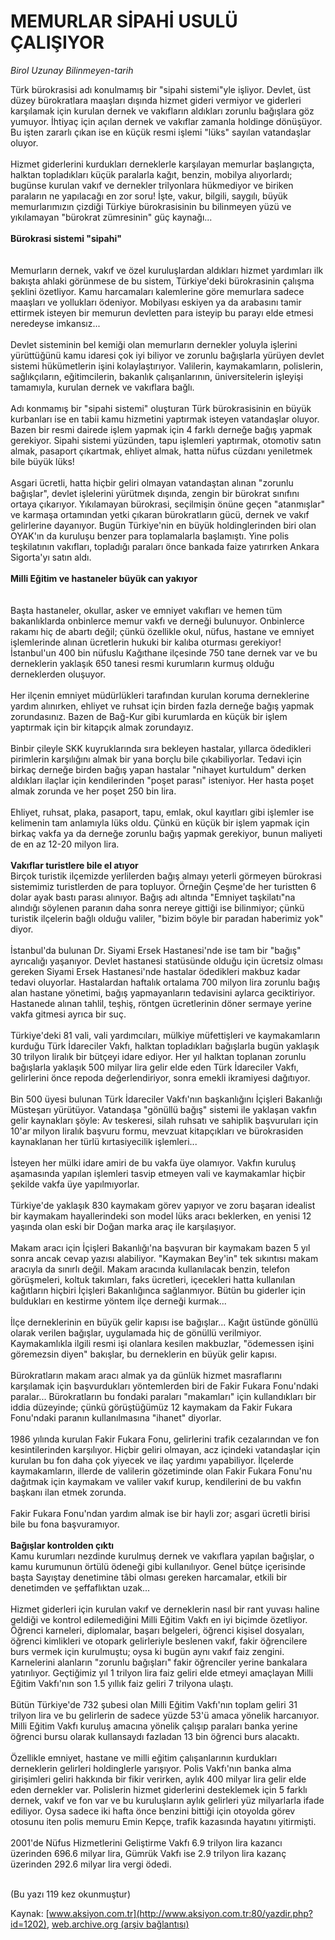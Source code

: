 # MEMURLAR SİPAHİ USULÜ ÇALIŞIYOR

*Birol Uzunay Bilinmeyen-tarih*

<div>
 <p>
  <font>
   Türk bürokrasisi adı konulmamış bir "sipahi
sistemi"yle işliyor. Devlet,  üst düzey bürokratlara maaşları dışında hizmet gideri vermiyor ve giderleri karşılamak için kurulan dernek ve vakıfların aldıkları zorunlu bağışlara göz yumuyor. İhtiyaç için açılan dernek ve vakıflar zamanla holdinge dönüşüyor. Bu işten zararlı çıkan ise en küçük resmi işlemi "lüks" sayılan vatandaşlar oluyor.
   <br/>
   <br/>
   Hizmet giderlerini kurdukları derneklerle karşılayan
memurlar başlangıçta, halktan topladıkları küçük
paralarla kağıt, benzin, mobilya alıyorlardı;
bugünse kurulan vakıf ve dernekler trilyonlara
hükmediyor ve biriken paraların ne yapılacağı en
zor soru! İşte, vakur, bilgili, saygılı, büyük
memurlarımızın çizdiği Türkiye bürokrasisinin bu
bilinmeyen yüzü ve yıkılamayan "bürokrat
zümresinin" güç kaynağı...
   <br/>
   <br/>
   <b>
    Bürokrasi sistemi "sipahi"
   </b>
   <br/>
   <br/>
   <br/>
   Memurların dernek, vakıf ve özel kuruluşlardan
aldıkları hizmet yardımları ilk bakışta ahlaki
görünmese de bu sistem, Türkiye'deki bürokrasinin
çalışma şeklini özetliyor. Kamu harcamaları
kalemlerine göre memurlara sadece maaşları ve
yollukları ödeniyor. Mobilyası eskiyen ya da
arabasını tamir ettirmek isteyen bir memurun
devletten para isteyip bu parayı elde etmesi
neredeyse imkansız...
   <br/>
   <br/>
   Devlet sisteminin bel kemiği olan memurların
dernekler yoluyla işlerini yürüttüğünü kamu idaresi
çok iyi biliyor ve zorunlu bağışlarla yürüyen devlet
sistemi hükümetlerin işini kolaylaştırıyor. Valilerin,
kaymakamların, polislerin, sağlıkçıların,
eğitimcilerin, bakanlık çalışanlarının,
üniversitelerin işleyişi tamamıyla, kurulan dernek ve
vakıflara bağlı.
   <br/>
   <br/>
   Adı konmamış bir "sipahi sistemi" oluşturan Türk
bürokrasisinin en büyük kurbanları ise en tabii kamu
hizmetini yaptırmak isteyen vatandaşlar oluyor.
Bazen bir resmi dairede işlem yapmak için 4 farklı
derneğe bağış yapmak gerekiyor. Sipahi sistemi
yüzünden, tapu işlemleri yaptırmak, otomotiv satın
almak, pasaport çıkartmak, ehliyet almak, hatta
nüfus cüzdanı yeniletmek bile büyük lüks!
   <br/>
   <br/>
   Asgari ücretli, hatta hiçbir geliri olmayan
vatandaştan alınan "zorunlu bağışlar", devlet
işlelerini yürütmek dışında, zengin bir bürokrat
sınıfını ortaya çıkarıyor. Yıkılamayan bürokrasi,
seçilmişin önüne geçen "atanmışlar" ve karmaşa
ortamından yetki çıkaran bürokratların gücü,
dernek ve vakıf gelirlerine dayanıyor. Bugün
Türkiye'nin en büyük holdinglerinden biri olan
OYAK'ın da kuruluşu benzer para toplamalarla
başlamıştı. Yine polis teşkilatının vakıfları,
topladığı paraları önce bankada faize yatırırken
Ankara Sigorta'yı satın aldı.
   <br/>
   <br/>
   <b>
    Milli Eğitim ve hastaneler büyük can yakıyor
   </b>
   <br/>
   <br/>
   <br/>
   Başta hastaneler, okullar, asker ve emniyet vakıfları
ve hemen tüm bakanlıklarda onbinlerce memur
vakfı ve derneği bulunuyor. Onbinlerce rakamı hiç
de abartı değil; çünkü özellikle okul, nüfus, hastane
ve emniyet işlemlerinde alınan ücretlerin hukuki bir
kalıba oturması gerekiyor! İstanbul'un 400 bin
nüfuslu Kağıthane ilçesinde 750 tane dernek var ve
bu derneklerin yaklaşık 650 tanesi resmi kurumların
kurmuş olduğu derneklerden oluşuyor.
   <br/>
   <br/>
   Her ilçenin emniyet müdürlükleri tarafından kurulan
koruma derneklerine yardım alınırken, ehliyet ve
ruhsat için birden fazla derneğe bağış yapmak
zorundasınız. Bazen de Bağ-Kur gibi kurumlarda en
küçük bir işlem yaptırmak için bir kitapçık almak
zorundayız.
   <br/>
   <br/>
   Binbir çileyle SKK kuyruklarında sıra
bekleyen hastalar, yıllarca ödedikleri pirimlerin
karşılığını almak bir yana borçlu bile
çıkabiliyorlar. Tedavi için birkaç derneğe birden
bağış yapan hastalar "nihayet kurtuldum" derken
aldıkları ilaçlar için kendilerinden "poşet parası"
isteniyor. Her hasta poşet almak zorunda ve her
poşet 250 bin lira.
   <br/>
   <br/>
   Ehliyet, ruhsat, plaka, pasaport, tapu,
emlak, okul kayıtları gibi işlemler ise kelimenin tam
anlamıyla lüks oldu. Çünkü en küçük bir işlem
yapmak için birkaç vakfa ya da derneğe zorunlu
bağış yapmak gerekiyor, bunun maliyeti de en az
12-20 milyon lira.
   <br/>
   <br/>
   <b>
    Vakıflar turistlere bile el atıyor
   </b>
   <br/>
   Birçok turistik ilçemizde yerlilerden bağış almayı
yeterli görmeyen bürokrasi sistemimiz turistlerden de
para topluyor. Örneğin Çeşme'de her turistten 6
dolar ayak bastı parası alınıyor. Bağış adı altında
"Emniyet taşkilatı"na alındığı söylenen paranın
daha sonra nereye gittiği ise bilinmiyor; çünkü
turistik ilçelerin bağlı olduğu valiler, "bizim böyle
bir paradan haberimiz yok" diyor.
   <br/>
   <br/>
   İstanbul'da bulunan Dr. Siyami Ersek
Hastanesi'nde ise tam bir "bağış" ayrıcalığı
yaşanıyor. Devlet hastanesi statüsünde olduğu için
ücretsiz olması gereken Siyami Ersek Hastanesi'nde
hastalar ödedikleri makbuz kadar tedavi oluyorlar.
Hastalardan haftalık ortalama 700 milyon lira
zorunlu bağış alan hastane yönetimi, bağış
yapmayanların tedavisini aylarca geciktiriyor.
Hastanede alınan tahlil, teşhiş, röntgen ücretlerinin
döner sermaye yerine vakfa gitmesi ayrıca bir suç.
   <br/>
   <br/>
   Türkiye'deki 81 vali, vali yardımcıları,
mülkiye müfettişleri ve kaymakamların kurduğu
Türk İdareciler Vakfı, halktan topladıkları
bağışlarla bugün yaklaşık 30 trilyon liralık bir
bütçeyi idare ediyor. Her yıl halktan toplanan
zorunlu bağışlarla yaklaşık 500 milyar lira gelir
elde eden Türk İdareciler Vakfı, gelirlerini önce
repoda değerlendiriyor, sonra emekli ikramiyesi
dağıtıyor.
   <br/>
   <br/>
   Bin 500 üyesi bulunan Türk İdareciler
Vakfı'nın başkanlığını İçişleri Bakanlığı
Müsteşarı yürütüyor. Vatandaşa "gönüllü bağış"
sistemi ile yaklaşan vakfın gelir kaynakları şöyle:
Av teskeresi, silah ruhsatı ve sahiplik başvuruları
için 10'ar milyon liralık başvuru formu, mevzuat
kitapçıkları ve bürokrasiden kaynaklanan her türlü
kırtasiyecilik işlemleri...
   <br/>
   <br/>
   İsteyen her mülki idare amiri de bu vakfa üye
olamıyor. Vakfın kuruluş aşamasında yapılan
işlemleri tasvip etmeyen vali ve kaymakamlar hiçbir
şekilde vakfa üye yapılmıyorlar.
   <br/>
   <br/>
   Türkiye'de yaklaşık 830 kaymakam görev yapıyor
ve zoru başaran idealist bir kaymakam hayallerindeki
son model lüks aracı beklerken, en yenisi 12
yaşında olan eski bir Doğan marka araç ile
karşılaşıyor.
   <br/>
   <br/>
   Makam aracı için İçişleri
Bakanlığı'na başvuran bir kaymakam bazen 5 yıl
sonra ancak cevap yazısı alabiliyor. "Kaymakan
Bey'in" tek sıkıntısı makam aracıyla da sınırlı
değil. Makam aracında kullanılacak benzin, telefon
görüşmeleri, koltuk takımları, faks ücretleri,
içecekleri hatta kullanılan kağıtların hiçbiri İçişleri
Bakanlığınca sağlanmıyor. Bütün bu giderler için
buldukları en kestirme yöntem ilçe derneği kurmak...
   <br/>
   <br/>
   İlçe derneklerinin en büyük gelir kapısı
ise bağışlar... Kağıt üstünde gönüllü olarak verilen
bağışlar, uygulamada hiç de gönüllü verilmiyor.
Kaymakamlıkla ilgili resmi işi olanlara kesilen
makbuzlar, "ödemessen işini göremezsin diyen"
bakışlar, bu derneklerin en büyük gelir kapısı.
   <br/>
   <br/>
   Bürokratların makam aracı almak ya da
günlük hizmet masraflarını karşılamak için
başvurdukları yöntemlerden biri de Fakir Fukara
Fonu'ndaki paralar... Bürokratların bu fondaki
paraları "makamları" için kullandıkları bir iddia
düzeyinde; çünkü görüştüğümüz 12 kaymakam da
Fakir Fukara Fonu'ndaki paranın kullanılmasına
"ihanet" diyorlar.
   <br/>
   <br/>
   1986 yılında kurulan Fakir Fukara Fonu,
gelirlerini trafik cezalarından ve fon kesintilerinden
karşılıyor. Hiçbir geliri olmayan, acz içindeki
vatandaşlar için kurulan bu fon daha çok yiyecek ve
ilaç yardımı yapabiliyor. İlçelerde kaymakamların,
illerde de valilerin gözetiminde olan Fakir Fukara
Fonu'nu dağıtmak için kaymakam ve valiler vakıf
kurup, kendilerini de bu vakfın başkanı ilan etmek
zorunda.
   <br/>
   <br/>
   Fakir Fukara Fonu'ndan yardım
almak ise bir hayli zor; asgari ücretli birisi bile bu
fona başvuramıyor.
   <br/>
   <br/>
   <b>
    Bağışlar kontrolden çıktı
   </b>
   <br/>
   Kamu kurumları nezdinde kurulmuş dernek ve
vakıflara yapılan bağışlar, o kamu kurumunun
örtülü ödeneği gibi kullanılıyor. Genel bütçe
içerisinde başta  Sayıştay denetimine tâbi olması
gereken harcamalar, etkili bir denetimden ve
şeffaflıktan uzak...
   <br/>
   <br/>
   Hizmet giderleri için kurulan vakıf ve
derneklerin nasıl bir rant yuvası haline geldiği ve
kontrol edilemediğini Milli Eğitim Vakfı en iyi
biçimde özetliyor. Öğrenci karneleri, diplomalar,
başarı belgeleri, öğrenci kişisel dosyaları, öğrenci
kimlikleri ve otopark gelirleriyle beslenen vakıf,
fakir öğrencilere burs vermek için kurulmuştu; oysa
ki bugün aynı vakıf faiz zengini.  Karnelerini
alanların "zorunlu bağışları" fakir öğrenciler yerine
bankalara yatırılıyor. Geçtiğimiz yıl 1 trilyon lira
faiz geliri elde etmeyi amaçlayan Milli Eğitim
Vakfı'nın son 1.5 yıllık faiz geliri 7 trilyona ulaştı.
   <br/>
   <br/>
   Bütün Türkiye'de 732 şubesi olan Milli
Eğitim Vakfı'nın toplam geliri 31 trilyon lira ve bu
gelirlerin de sadece yüzde 53'ü amaca yönelik
harcanıyor. Milli Eğitim Vakfı kuruluş amacına
yönelik çalışıp paraları banka yerine öğrenci bursu
olarak kullansaydı fazladan 13 bin öğrenci burs
alacaktı.
   <br/>
   <br/>
   Özellikle emniyet, hastane ve milli eğitim
çalışanlarının kurdukları derneklerin gelirleri
holdinglerle yarışıyor. Polis Vakfı'nın banka alma
girişimleri geliri hakkında bir fikir verirken, aylık
400 milyar lira gelir elde eden dernekler var.
Polislerin hizmet giderlerini desteklemek için 5
farklı dernek, vakıf ve fon var ve bu kuruluşların
aylık gelirleri yüz milyarlarla ifade ediliyor. Oysa
sadece iki hafta önce benzini bittiği için otoyolda
görev otosunu iten polis memuru Emin Kepçe, trafik
kazasında hayatını yitirmişti.
   <br/>
   <br/>
   2001'de Nüfus Hizmetlerini Geliştirme Vakfı
6.9 trilyon lira kazancı üzerinden 696.6 milyar lira,
Gümrük Vakfı ise 2.9 trilyon lira kazanç üzerinden
292.6 milyar lira vergi ödedi.
   <br/>
   <br/>
  </font>
 </p>
 <p>
  <font>
   (Bu yazı 119 kez okunmuştur)
  </font>
 </p>
</div>


Kaynak: [www.aksiyon.com.tr](http://www.aksiyon.com.tr:80/yazdir.php?id=1202), [web.archive.org (arşiv bağlantısı)](http://web.archive.org/web/20050228022558/http://www.aksiyon.com.tr:80/yazdir.php?id=1202)
